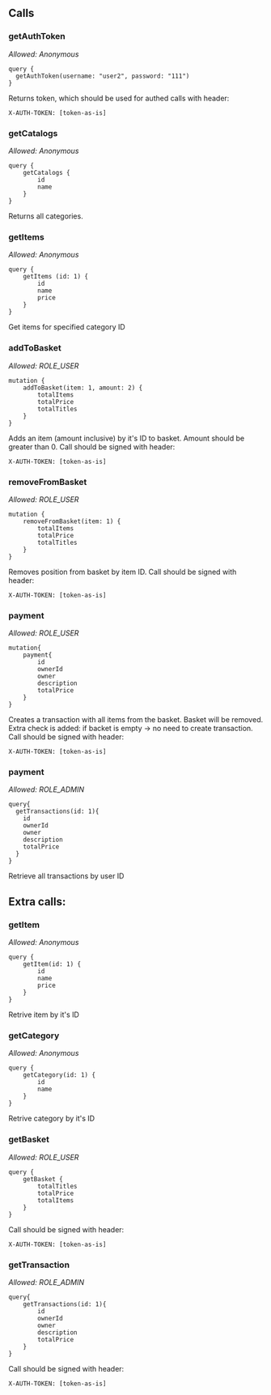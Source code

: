 Calls
-----
### getAuthToken
*Allowed: Anonymous*
```
query {
  getAuthToken(username: "user2", password: "111") 
}
```
Returns token, which should be used for authed calls with header:
```
X-AUTH-TOKEN: [token-as-is]
```

### getCatalogs
*Allowed: Anonymous*
```
query {
    getCatalogs {
        id
        name
    }
}
```
Returns all categories.

### getItems
*Allowed: Anonymous*
```
query {
    getItems (id: 1) {
        id
        name
        price
    }
}
```
Get items for specified category ID

### addToBasket
*Allowed: ROLE_USER*
```
mutation {
    addToBasket(item: 1, amount: 2) {
        totalItems
        totalPrice
        totalTitles
    }
}
```
Adds an item (amount inclusive) by it's ID to basket. Amount should be greater than 0.
Call should be signed with header:
```
X-AUTH-TOKEN: [token-as-is]
```

### removeFromBasket
*Allowed: ROLE_USER*
```
mutation {
    removeFromBasket(item: 1) {
        totalItems
        totalPrice
        totalTitles
    }
}
```
Removes position from basket by item ID.
Call should be signed with header:
```
X-AUTH-TOKEN: [token-as-is]
```

### payment
*Allowed: ROLE_USER*
```
mutation{
    payment{
        id
        ownerId
        owner
        description
        totalPrice
    }
}
```
Creates a transaction with all items from the basket. Basket will be removed. Extra check is added: if backet is empty -> no need to create transaction.
Call should be signed with header:
```
X-AUTH-TOKEN: [token-as-is]
```

### payment
*Allowed: ROLE_ADMIN*
```
query{
  getTransactions(id: 1){
    id
    ownerId
    owner
    description
    totalPrice
  }
}
```
Retrieve all transactions by user ID

Extra calls:
------------

### getItem
*Allowed: Anonymous*
```
query {
    getItem(id: 1) {
        id
        name
        price
    }
}
```
Retrive item by it's ID


### getCategory
*Allowed: Anonymous*
```
query {
    getCategory(id: 1) {
        id
        name
    }
}
```
Retrive category by it's ID

### getBasket
*Allowed: ROLE_USER*
```
query {
    getBasket {
        totalTitles
        totalPrice
        totalItems
    }
}
```
Call should be signed with header:
```
X-AUTH-TOKEN: [token-as-is]
```

### getTransaction
*Allowed: ROLE_ADMIN*
```
query{
    getTransactions(id: 1){
        id
        ownerId
        owner
        description
        totalPrice
    }
}
```
Call should be signed with header:
```
X-AUTH-TOKEN: [token-as-is]
```
